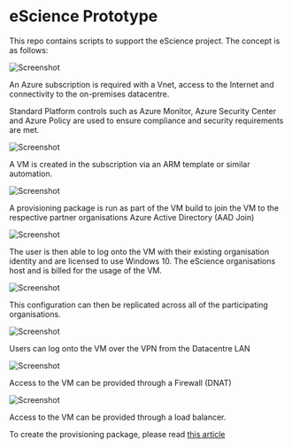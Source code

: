 # eScience Prototype

This repo contains scripts to support the eScience project. The concept is as follows:

![Screenshot](1.png)

An Azure subscription is required with a Vnet, access to the Internet and connectivity to the on-premises datacentre.

Standard Platform controls such as Azure Monitor, Azure Security Center and Azure Policy are used to ensure compliance and security requirements are met.

![Screenshot](2.png)

A VM is created in the subscription via an ARM template or similar automation.

![Screenshot](3.png)

A provisioning package is run as part of the VM build to join the VM to the respective partner organisations Azure Active Directory (AAD Join)

![Screenshot](4.png)

The user is then able to log onto the VM with their existing organisation identity and are licensed to use Windows 10. The eScience organisations host and is billed for the usage of the VM. 

![Screenshot](5.png)

This configuration can then be replicated across all of the participating organisations.

![Screenshot](6.png)

Users can log onto the VM over the VPN from the Datacentre LAN

![Screenshot](7.png)

Access to the VM can be provided through a Firewall (DNAT)

![Screenshot](8.png)

Access to the VM can be provided through a load balancer.

To create the provisioning package, please read [this  article](https://docs.microsoft.com/en-us/windows/configuration/provisioning-packages/provisioning-packages)